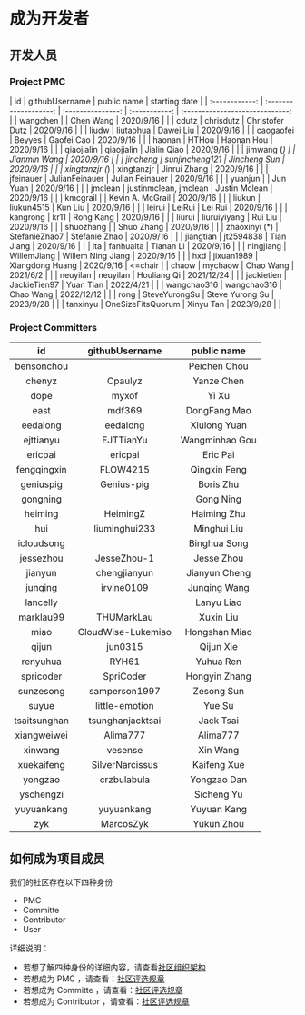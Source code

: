 <!--

    Licensed to the Apache Software Foundation (ASF) under one
    or more contributor license agreements.  See the NOTICE file
    distributed with this work for additional information
    regarding copyright ownership.  The ASF licenses this file
    to you under the Apache License, Version 2.0 (the
    "License"); you may not use this file except in compliance
    with the License.  You may obtain a copy of the License at
    
        http://www.apache.org/licenses/LICENSE-2.0
    
    Unless required by applicable law or agreed to in writing,
    software distributed under the License is distributed on an
    "AS IS" BASIS, WITHOUT WARRANTIES OR CONDITIONS OF ANY
    KIND, either express or implied.  See the License for the
    specific language governing permissions and limitations
    under the License.

-->
# 成为开发者
## 开发人员
### Project PMC
|       id       |    githubUsername     |    public name    | starting date |
| :------------: | :-------------------: | :---------------: | :-----------: | :-----------------------------: |
|    wangchen    |                       |     Chen Wang     |   2020/9/16   |                                 |
|     cdutz      |       chrisdutz       |  Christofer Dutz  |   2020/9/16   |                                 |
|     liudw      |       liutaohua       |     Dawei Liu     |   2020/9/16   |                                 |
|   caogaofei    |        Beyyes         |    Gaofei Cao     |   2020/9/16   |                                 |
|     haonan     |         HTHou         |    Haonan Hou     |   2020/9/16   |                                 |
|   qiaojialin   |      qiaojialin       |    Jialin Qiao    |   2020/9/16   |                                 |
|  jimwang (*)   |                       |   Jianmin Wang    |   2020/9/16   |                                 |
|    jincheng    |    sunjincheng121     |   Jincheng Sun    |   2020/9/16   |                                 |
| xingtanzjr (*) |      xingtanzjr       |   Jinrui Zhang    |   2020/9/16   |                                 |
|   jfeinauer    |    JulianFeinauer     |  Julian Feinauer  |   2020/9/16   |                                 |
|    yuanjun     |                       |     Jun Yuan      |   2020/9/16   |                                 |
|    jmclean     | justinmclean, jmclean |   Justin Mclean   |   2020/9/16   |                                 |
|    kmcgrail    |                       | Kevin A. McGrail  |   2020/9/16   |                                 |
|     liukun     |      liukun4515       |      Kun Liu      |   2020/9/16   |                                 |
|     leirui     |        LeiRui         |      Lei Rui      |   2020/9/16   |                                 |
|    kangrong    |         kr11          |     Rong Kang     |   2020/9/16   |                                 |
|     liurui     |     liuruiyiyang      |      Rui Liu      |   2020/9/16   |                                 |
|   shuozhang    |                       |    Shuo Zhang     |   2020/9/16   |                                 |
| zhaoxinyi (*)  |     StefanieZhao7     |   Stefanie Zhao   |   2020/9/16   |                                 |
|   jiangtian    |       jt2594838       |    Tian Jiang     |   2020/9/16   |                                 |
|      lta       |       fanhualta       |     Tianan Li     |   2020/9/16   |                                 |
|   ningjiang    |      WillemJiang      | Willem Ning Jiang |   2020/9/16   |                                 |
|      hxd       |      jixuan1989       |  Xiangdong Huang  |   2020/9/16   |             <=chair             |
|     chaow      |        mychaow        |     Chao Wang     |   2021/6/2    |                                 |
|    neuyilan    |       neuyilan        |    Houliang Qi    |  2021/12/24   |                                 |
|   jackietien   |     JackieTien97      |     Yuan Tian     |   2022/4/21   |                                 |
|  wangchao316   |      wangchao316      |     Chao Wang     |  2022/12/12   |                                 |
|      rong      |     SteveYurongSu     |  Steve Yurong Su  |   2023/9/28   |                                 |
|    tanxinyu    |   OneSizeFitsQuorum   |     Xinyu Tan     |   2023/9/28   |                                 |

### Project Committers   
|    **id**    | **githubUsername** | **public name** |
| :----------: | :----------------: | :-------------: |
|  bensonchou  |                    | Peichen   Chou  |
|    chenyz    |      Cpaulyz       |   Yanze Chen    |
|     dope     |       myxof        |      Yi Xu      |
|     east     |       mdf369       |  DongFang Mao   |
|   eedalong   |      eedalong      |  Xiulong Yuan   |
|  ejttianyu   |     EJTTianYu      | Wangminhao Gou  |
|   ericpai    |      ericpai       |    Eric Pai     |
| fengqingxin  |      FLOW4215      |  Qingxin Feng   |
|  geniuspig   |     Genius-pig     |    Boris Zhu    |
|   gongning   |                    |    Gong Ning    |
|   heiming    |      HeimingZ      |   Haiming Zhu   |
|     hui      |   liuminghui233    |   Minghui Liu   |
|  icloudsong  |                    |  Binghua Song   |
|  jessezhou   |    JesseZhou-1     |   Jesse Zhou    |
|   jianyun    |    chengjianyun    |  Jianyun Cheng  |
|   junqing    |     irvine0109     |  Junqing Wang   |
|   lancelly   |                    |   Lanyu Liao    |
|  marklau99   |     THUMarkLau     |    Xuxin Liu    |
|     miao     | CloudWise-Lukemiao |  Hongshan Miao  |
|    qijun     |      jun0315       |    Qijun Xie    |
|   renyuhua   |       RYH61        |    Yuhua Ren    |
|  spricoder   |     SpriCoder      |  Hongyin Zhang  |
|  sunzesong   |   samperson1997    |   Zesong Sun    |
|    suyue     |   little-emotion   |     Yue Su      |
| tsaitsunghan |  tsunghanjacktsai  |    Jack Tsai    |
| xiangweiwei  |      Alima777      |    Alima777     |
|   xinwang    |      vesense       |    Xin Wang     |
|  xuekaifeng  |  SilverNarcissus   |   Kaifeng Xue   |
|   yongzao    |    crzbulabula     |   Yongzao Dan   |
|  yschengzi   |                    |   Sicheng Yu    |
|  yuyuankang  |     yuyuankang     |   Yuyuan Kang   |
|     zyk      |     MarcosZyk      |   Yukun Zhou    |


## 如何成为项目成员

我们的社区存在以下四种身份

- PMC
- Committe
- Contributor
- User

详细说明：

- 若想了解四种身份的详细内容，请查看[社区组织架构](../Community/About.md)
- 若想成为 PMC ，请查看：[社区评选规章](../Community/About.md#pmc)
- 若想成为 Committe ，请查看：[社区评选规章](../Community/About.md#committe)
- 若想成为 Contributor ，请查看：[社区评选规章](../Community/About.md#contributor)
